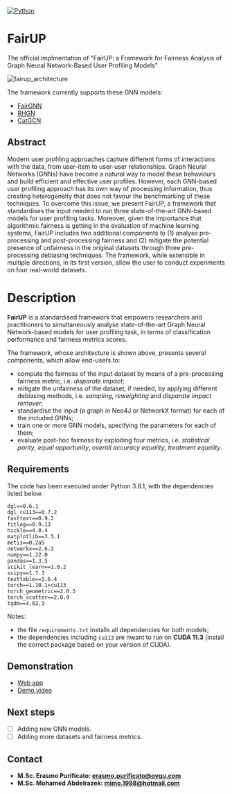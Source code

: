 [![Python](https://img.shields.io/badge/Python-3.8.10-%233776AB?logo=Python)](https://www.python.org/)

# FairUP
The official implmentation of "FairUP: a Framework for Fairness Analysis of Graph Neural Network-Based User Profiling Models"

![fairup_architecture](https://user-images.githubusercontent.com/45569039/220563974-905756a9-eb1f-4140-9a17-73b8c3a52529.png)

The framework currently supports these GNN models:
- [FairGNN](https://arxiv.org/abs/2009.01454)
- [RHGN](https://arxiv.org/abs/2110.07181)
- [CatGCN](https://arxiv.org/abs/2009.05303)
## Abstract
Modern user profiling approaches capture different forms of interactions with the data, from user-item to user-user relationships. Graph Neural Networks (GNNs) have become a natural way to model these behaviours and build efficient and effective user profiles. However, each GNN-based user profiling approach has its own way of processing information, thus creating heterogeneity that does not favour the benchmarking of these techniques. To overcome this issue, we present FairUP, a framework that standardises the input needed to run three state-of-the-art GNN-based models for user profiling tasks. Moreover, given the importance that algorithmic fairness is getting in the evaluation of machine learning systems, FairUP includes two additional components to (1) analyse pre-processing and post-processing fairness and (2) mitigate the potential presence of unfairness in the original datasets through three pre-processing debiasing techniques. The framework, while extensible in multiple directions, in its first version, allow the user to conduct experiments on four real-world datasets.

# Description
**FairUP** is a standardised framework that empowers researchers and practitioners to simultaneously analyse state-of-the-art Graph Neural Network-based models for user profiling task, in terms of classification performance and fairness metrics scores.

The framework, whose architecture is shown above, presents several components, which allow end-users to:
* compute the fairness of the input dataset by means of a pre-processing fairness metric, i.e. *disparate impact*;
* mitigate the unfairness of the dataset, if needed, by applying different debiasing methods, i.e. *sampling*, *reweighting* and *disparate impact remover*; 
* standardise the input (a graph in Neo4J or NetworkX format) for each of the included GNNs;
* train one or more GNN models, specifying the parameters for each of them;
* evaluate post-hoc fairness by exploiting four metrics, i.e. *statistical parity*, *equal opportunity*, *overall accuracy equality*, *treatment equality*.


##
## Requirements
The code has been executed under Python 3.8.1, with the dependencies listed below.

```
dgl==0.6.1
dgl_cu113==0.7.2
fasttext==0.9.2
fitlog==0.9.13
hickle==4.0.4
matplotlib==3.5.1
metis==0.2a5
networkx==2.6.3
numpy==1.22.0
pandas==1.3.5
scikit_learn==1.0.2
scipy==1.7.3
texttable==1.6.4
torch==1.10.1+cu113
torch_geometric==2.0.3
torch_scatter==2.0.9
tqdm==4.62.3
```
Notes:
* the file `requirements.txt` installs all dependencies for both models;
* the dependencies including `cu113` are meant to run on **CUDA 11.3** (install the correct package based on your version of CUDA).

## Demonstration
* [Web app](https://mohamedabdelrazek9-fairup-homepage-gv365a.streamlit.app/)
* [Demo video](https://bit.ly/FairUP-demo-video)

## Next steps
- [ ] Adding new GNN models.
- [ ] Adding more datasets and fairness metrics.

## Contact
- **M.Sc. Erasmo Purificato: erasmo.purificato@ovgu.com**
- **M.Sc. Mohamed Abdelrazek: mimo.1998@hotmail.com**
